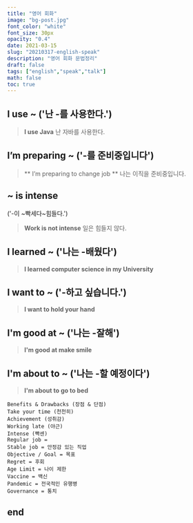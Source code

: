 ```yaml
---
title: "영어 회화"
image: "bg-post.jpg"
font_color: "white"
font_size: 30px
opacity: "0.4"
date: 2021-03-15
slug: "20210317-english-speak"
description: "영어 회화 문법정리"
draft: false
tags: ["english","speak","talk"]
math: false
toc: true
---
```


## 	I use ~ ('난 -를 사용한다.')
> **I use Java** 난 자바를 사용한다.



## 	I’m preparing ~ ('-를 준비중입니다')
> ** I’m preparing to change job 
** 나는 이직을 준비중입니다.



## 	 ~ is intense 
 ('-이 ~빡세다~힘들다.')
> **Work is not intense** 일은 힘들지 않다.


## I learned ~ ('나는 -배웠다')
> **I learned computer science in my University**

##  I want to ~ ('-하고 싶습니다.')
> **I want to hold your hand**


##  I'm good at ~ ('나는 -잘해')
> **I'm good at make smile**

##  I'm about to ~ ('나는 -할 예정이다')
> **I'm about to go to bed**

```
Benefits & Drawbacks (장점 & 단점)
Take your time (천천히) 
Achievement (성취감)
Working late (야근) 
Intense (빡센) 
Regular job = 
Stable job = 안정감 있는 직업 
Objective / Goal = 목표
Regret = 후회
Age Limit = 나이 제한
Vaccine = 백신
Pandemic = 전국적인 유행병
Governance = 통치 
```

## end